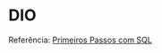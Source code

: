 # DIO

Referência: 
[Primeiros Passos com SQL](https://github.com/julianazanelatto/mysql_sql_database_specialist/tree/main/M%C3%B3dulo%203/curso2)
